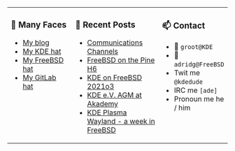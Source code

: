 
<table><tr>
  
<td valign="top" width="30%">
  
### 🙋 Many Faces

- [My blog](https://euroquis.nl/bobulate/)
- [My KDE hat](https://invent.kde.org/adridg)
- [My FreeBSD hat](https://wiki.freebsd.org/AdriaanDeGroot)
- [My GitLab hat](https://gitlab.com/adriaandegroot)
</td>

<td valign="top" width="40%">
  
### 💬 Recent Posts

<!-- BLOG-POST-LIST:START -->
- [Communications Channels](https://euroquis.nl//calamares/2021/05/26/calamares-communications.html)
- [FreeBSD on the Pine H6](https://euroquis.nl//freebsd/2021/05/14/h6.html)
- [KDE on FreeBSD 2021o3](https://euroquis.nl//freebsd/2021/05/13/freebsd-o3.html)
- [KDE e.V. AGM at Akademy](https://euroquis.nl//kde/2021/05/10/agm.html)
- [KDE Plasma Wayland - a week in FreeBSD](https://euroquis.nl//kde/2021/05/09/wayland.html)
<!-- BLOG-POST-LIST:END -->
</td>

<td valign="top" width="30%">
  
### 📫 Contact

- 📧 `groot@KDE`
- 📧 `adridg@FreeBSD`
- Twit me `@kdedude`
- IRC me `[ade]`
- Pronoun me he / him
</td>

</tr></table>
